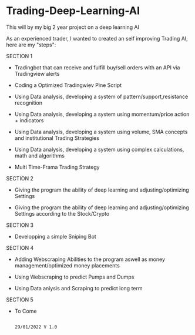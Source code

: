 # Trading-Deep-Learning-AI
This will by my big 2 year project on a deep learning AI 

As an experienced trader, I wanted to created an self improving Trading AI, here are my "steps":


SECTION 1

- Tradingbot that can receive and fulfill buy/sell orders with an API via Tradingview alerts

- Coding a Optimized Tradingwiev Pine Script

- Using Data analysis, developing a system of pattern/support,resistance recognition

- Using Data analysis, developing a system using momentum/price action + indicators

- Using Data analysis, developing a system using volume, SMA concepts and institutional Trading Strategies

- Using Data analysis, developing a system using complex calculations, math and algorithms

- Multi Time-Frama Trading Strategy

SECTION 2

- Giving the program the ability of deep learning and adjusting/optimizing Settings

- Giving the program the ability of deep learning and adjusting/optimizing Settings according to the Stock/Crypto


SECTION 3

- Developping a simple Sniping Bot


SECTION 4

- Adding Webscraping Abilities to the program aswell as money management/optimized money placements

- Using Webscraping to predict Pumps and Dumps

- Using Data anlysis and Scraping to predict long term


SECTION 5

- To Come


                                                                                                             29/01/2022 V 1.0
